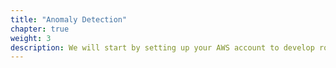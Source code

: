 ```yaml
---
title: "Anomaly Detection"
chapter: true
weight: 3
description: We will start by setting up your AWS account to develop robot applications with AWS RoboMaker. 
---
```


